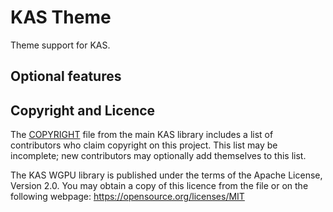 KAS Theme
======

Theme support for KAS.


Optional features
-------


Copyright and Licence
-------

The [COPYRIGHT](../COPYRIGHT) file from the main KAS library includes a list of
contributors who claim copyright on this project. This list may be incomplete;
new contributors may optionally add themselves to this list.

The KAS WGPU library is published under the terms of the Apache License, Version 2.0.
You may obtain a copy of this licence from the <LICENSE-MIT> file or on
the following webpage: <https://opensource.org/licenses/MIT>
